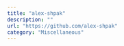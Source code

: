 ```yaml
---
title: "alex-shpak"
description: ""
url: "https://github.com/alex-shpak"
category: "Miscellaneous"
---
```

